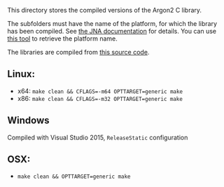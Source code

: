 This directory stores the compiled versions of the Argon2 C library.

The subfolders must have the name of the platform, for which the library has been compiled. See [the JNA documentation](https://java-native-access.github.io/jna/4.2.1/com/sun/jna/NativeLibrary.html) for details. You can use [this tool](https://github.com/phxql/jna-info) to retrieve the platform name.

The libraries are compiled from [this source code](https://github.com/P-H-C/phc-winner-argon2/releases/tag/20161029).

## Linux:
* x64: `make clean && CFLAGS=-m64 OPTTARGET=generic make`
* x86: `make clean && CFLAGS=-m32 OPTTARGET=generic make`

## Windows
Compiled with Visual Studio 2015, `ReleaseStatic` configuration

## OSX:
* `make clean && OPTTARGET=generic make`
